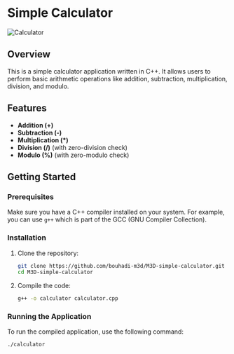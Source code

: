 # Simple Calculator

![Calculator](https://img.icons8.com/ios-filled/50/000000/calculator.png)

## Overview
This is a simple calculator application written in C++. It allows users to perform basic arithmetic operations like addition, subtraction, multiplication, division, and modulo.

## Features
- **Addition (+)**
- **Subtraction (-)**
- **Multiplication (*)**
- **Division (/)** (with zero-division check)
- **Modulo (%)** (with zero-modulo check)

## Getting Started

### Prerequisites
Make sure you have a C++ compiler installed on your system. For example, you can use `g++` which is part of the GCC (GNU Compiler Collection).

### Installation
1. Clone the repository:
    ```sh
    git clone https://github.com/bouhadi-m3d/M3D-simple-calculator.git
    cd M3D-simple-calculator
    ```
2. Compile the code:
    ```sh
    g++ -o calculator calculator.cpp
    ```

### Running the Application
To run the compiled application, use the following command:
```sh
./calculator
